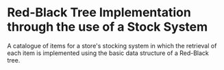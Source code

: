 # Red-Black Tree Implementation through the use of a Stock System

A catalogue of items for a store's stocking system in which the retrieval of each item is implemented using the basic data structure of a Red-Black tree. 
